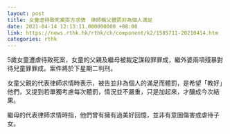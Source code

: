 ```yaml
---
layout: post
title: 女童虐待致死案辯方求情　律師稱父體罰非為個人滿足
date: 2021-04-14 12:13:11.000000000 +08:00
link: https://news.rthk.hk/rthk/ch/component/k2/1585711-20210414.htm
categories: rthk
---
```


5歲女童遭虐待致死案，女童的父親及繼母被裁定謀殺罪罪成，繼外婆兩項殘暴對待兒童罪罪成。案件將於下星期二判刑。

女童父親的代表律師求情時表示，被告並非為個人的滿足而體罰，是希望「教好」他們，又提到若單獨考慮每次體罰，情況並不嚴重，只是加起來，才釀成今次結果。

繼母的代表律師求情時指，他們曾有擁有過美好回憶，並非有意圖傷害或虐待子女。
